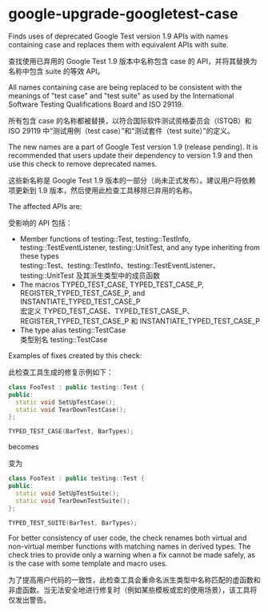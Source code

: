 # google-upgrade-googletest-case

Finds uses of deprecated Google Test version 1.9 APIs with names containing case and replaces them with equivalent APIs with suite.

查找使用已弃用的 Google Test 1.9 版本中名称包含 case 的 API，并将其替换为名称中包含 suite 的等效 API。

All names containing case are being replaced to be consistent with the meanings of "test case" and "test suite" as used by the International Software Testing Qualifications Board and ISO 29119.

所有包含 case 的名称都被替换，以符合国际软件测试资格委员会（ISTQB）和 ISO 29119 中“测试用例（test case）”和“测试套件（test suite）”的定义。

The new names are a part of Google Test version 1.9 (release pending). It is recommended that users update their dependency to version 1.9 and then use this check to remove deprecated names.

这些新名称是 Google Test 1.9 版本的一部分（尚未正式发布）。建议用户将依赖项更新到 1.9 版本，然后使用此检查工具移除已弃用的名称。

The affected APIs are:

受影响的 API 包括：

- Member functions of testing::Test, testing::TestInfo, testing::TestEventListener, testing::UnitTest, and any type inheriting from these types  
  testing::Test、testing::TestInfo、testing::TestEventListener、testing::UnitTest 及其派生类型中的成员函数
- The macros TYPED_TEST_CASE, TYPED_TEST_CASE_P, REGISTER_TYPED_TEST_CASE_P, and INSTANTIATE_TYPED_TEST_CASE_P  
  宏定义 TYPED_TEST_CASE、TYPED_TEST_CASE_P、REGISTER_TYPED_TEST_CASE_P 和 INSTANTIATE_TYPED_TEST_CASE_P
- The type alias testing::TestCase  
  类型别名 testing::TestCase

Examples of fixes created by this check:

此检查工具生成的修复示例如下：

```c++
class FooTest : public testing::Test {
public:
  static void SetUpTestCase();
  static void TearDownTestCase();
};

TYPED_TEST_CASE(BarTest, BarTypes);
```

becomes

变为

```c++
class FooTest : public testing::Test {
public:
  static void SetUpTestSuite();
  static void TearDownTestSuite();
};

TYPED_TEST_SUITE(BarTest, BarTypes);
```

For better consistency of user code, the check renames both virtual and non-virtual member functions with matching names in derived types. The check tries to provide only a warning when a fix cannot be made safely, as is the case with some template and macro uses.

为了提高用户代码的一致性，此检查工具会重命名派生类型中名称匹配的虚函数和非虚函数。当无法安全地进行修复时（例如某些模板或宏的使用场景），该工具将仅发出警告。
